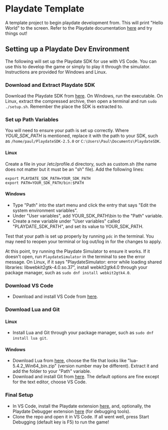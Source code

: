 # Playdate Template

A template project to begin playdate development from. This will print "Hello World" to the screen. Refer to the Playdate documentation [here](https://sdk.play.date/2.5.0/Inside%20Playdate.html) and try things out!

## Setting up a Playdate Dev Environment

The following will set up the Playdate SDK for use with VS Code. You can use this to develop the game or simply to play it through the simulator. Instructions are provided for Windows and Linux.

### Download and Extract Playdate SDK

Download the Playdate SDK from [here](https://play.date/dev/). On Windows, run the executable. On Linux, extract the compressed archive, then open a terminal and run ```sudo ./setup.sh```. Remember the place the SDK is extracted to.

### Set up Path Variables

You will need to ensure your path is set up correctly. Where *YOUR_SDK_PATH* is mentioned, replace it with the path to your SDK, such as ```/home/paul/PlaydateSDK-2.5.0``` or ```C:\Users\Paul\Documents\PlaydateSDK```.

#### Linux

Create a file in your /etc/profile.d directory, such as custom.sh (the name does not matter but it must be an "sh" file). Add the following lines:

```
export PLAYDATE_SDK_PATH=YOUR_SDK_PATH
export PATH=YOUR_SDK_PATH/bin:$PATH
```

#### Windows

- Type "Path" into the start menu and click the entry that says "Edit the system environment variables".
- Under "User variables", add YOUR_SDK_PATH\bin to the "Path" variable.
- Create a new variable under "User variables" called "PLAYDATE_SDK_PATH", and set its value to YOUR_SDK_PATH.

Test that your path is set up properly by running ```pdc``` in the terminal. You may need to reopen your terminal or log out/log in for the changes to apply.

At this point, try running the Playdate Simulator to ensure it works. If it doesn't open, run ```PlaydateSimulator``` in the terminal to see the error message. On Linux, if it says "PlaydateSimulator: error while loading shared libraries: libwebkit2gtk-4.0.so.37", install webkit2gtk4.0 through your package manager, such as ```sudo dnf install webkit2gtk4.0```.

### Download VS Code

- Download and install VS Code from [here](https://code.visualstudio.com/).

### Download Lua and Git

#### Linux

- Install Lua and Git through your package manager, such as ```sudo dnf install lua git```.

#### Windows

- Download Lua from [here](https://luabinaries.sourceforge.net/download.html), choose the file that looks like "lua-5.4.2_Win64_bin.zip" (version number may be different). Extract it and add the folder to your "Path" variable.
- Download and install Git from [here](https://git-scm.com/download/win). The default options are fine except for the text editor, choose VS Code.

### Final Setup

- In VS Code, install the Playdate extension [here](https://marketplace.visualstudio.com/items?itemName=Orta.playdate), and, optionally, the Playdate Debugger extension [here](https://marketplace.visualstudio.com/items?itemName=midouest.playdate-debug) (for debugging tools). 
- Clone the repo and open it in VS Code. If all went well, press Start Debugging (default key is F5) to run the game!
